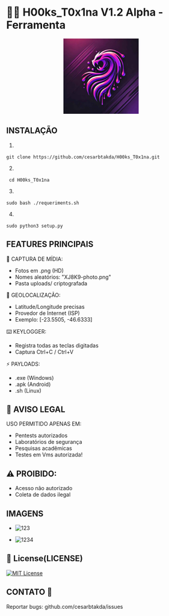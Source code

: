 # 🕵️‍♂️ H00ks_T0x1na V1.2 Alpha - Ferramenta


<p align='center'>
<img src="./logo.jpg" width=200 alt=" Logo"/></p>

##  INSTALAÇÃO 
1.
```
git clone https://github.com/cesarbtakda/H00ks_T0x1na.git
```
2.
```
 cd H00ks_T0x1na
```
3. 
```
sudo bash ./requeriments.sh
```
4.
```
sudo python3 setup.py 
```
## FEATURES PRINCIPAIS 
📸 CAPTURA DE MÍDIA:
- Fotos em .png (HD)
- Nomes aleatórios: "XJ8K9-photo.png"
- Pasta uploads/ criptografada

📍 GEOLOCALIZAÇÃO:
- Latitude/Longitude precisas
- Provedor de Internet (ISP)
- Exemplo: [-23.5505, -46.6333]

⌨️ KEYLOGGER:
- Registra todas as teclas digitadas
- Captura Ctrl+C / Ctrl+V

⚡ PAYLOADS:
- .exe (Windows)
- .apk (Android)
- .sh (Linux)



##  🔐 AVISO LEGAL 
USO PERMITIDO APENAS EM:
- Pentests autorizados
- Laboratórios de segurança
- Pesquisas acadêmicas
- Testes em Vms autorizada!

## ⚠️ PROIBIDO:
- Acesso não autorizado
- Coleta de dados ilegal

##  IMAGENS 
- ![123](https://github.com/user-attachments/assets/02641a79-baf0-4e07-bb58-3f5dae23de48)

- ![1234](https://github.com/user-attachments/assets/0b69595d-dc66-4d52-b5a4-18d89fa57c07)



## 📜 License(LICENSE)
[![MIT License](https://img.shields.io/badge/License-MIT-red.svg)](https://github.com/cesarbtakeda/H00ks_T0x1na/blob/main/LICENSE)


##  CONTATO 📱
Reportar bugs: github.com/cesarbtakda/issues
